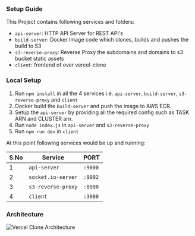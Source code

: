 ### Setup Guide

This Project contains following services and folders:

- `api-server`: HTTP API Server for REST API's
- `build-server`: Docker Image code which clones, builds and pushes the build to S3
- `s3-reverse-proxy`: Reverse Proxy the subdomains and domains to s3 bucket static assets
- `client`: frontend of over vercel-clone 

### Local Setup

1. Run `npm install` in all the 4 services i.e. `api-server`, `build-server`, `s3-reverse-proxy` and `client`
2. Docker build the `build-server` and push the image to AWS ECR.
3. Setup the `api-server` by providing all the required config such as TASK ARN and CLUSTER arn.
4. Run `node index.js` in `api-server` and `s3-reverse-proxy`
5. Run `npm run dev` in `client` 

At this point following services would be up and running:

| S.No | Service            | PORT    |
| ---- | ------------------ | ------- |
| 1    | `api-server`       | `:9000` |
| 2    | `socket.io-server` | `:9002` |
| 3    | `s3-reverse-proxy` | `:8000` |
| 4    | `client`           | `:3000` |

### Architecture

![Vercel Clone Architecture](https://i.imgur.com/r7QUXqZ.png)
